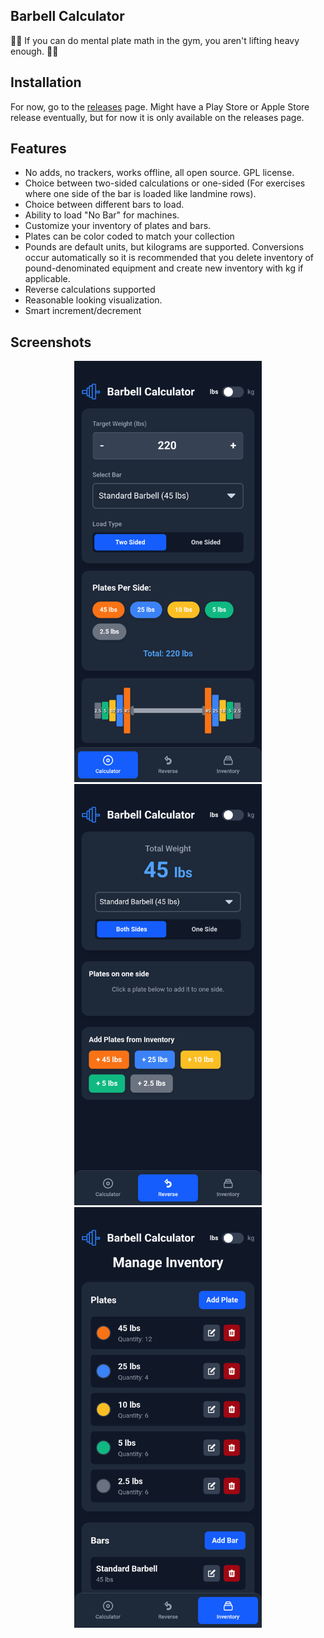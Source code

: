 ## Barbell Calculator

💪🏻 If you can do mental plate math in the gym, you aren't lifting heavy enough. 💪🏻

## Installation
For now, go to the [releases](https://github.com/benmordecai/BarbellCalc/releases/) page. Might have a Play Store or Apple Store release eventually, but for now it is only available on the releases page. 

## Features
- No adds, no trackers, works offline, all open source. GPL license.
- Choice between two-sided calculations or one-sided (For exercises where one side of the bar is loaded like landmine rows).
- Choice between different bars to load.
- Ability to load "No Bar" for machines.
- Customize your inventory of plates and bars. 
- Plates can be color coded to match your collection
- Pounds are default units, but kilograms are supported. Conversions occur automatically so it is recommended that you delete inventory of pound-denominated equipment and create new inventory with kg if applicable.
- Reverse calculations supported
- Reasonable looking visualization.
- Smart increment/decrement

## Screenshots
<p align="center">
<img src="screenshots/1.png" alt="Main" width="300" /> 
<img src="screenshots/2.png" alt="Reverse" width="300" />
<img src="screenshots/3.png" alt="Inventory" width="300" />
</p>
